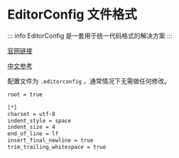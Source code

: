 # EditorConfig 文件格式

::: info
EditorConfig 是一套用于统一代码格式的解决方案
:::

[官网链接](https://editorconfig.org)

[中文参考](http://www.alloyteam.com/2014/12/editor-config)

配置文件为 `.editorconfig` ，通常情况下无需做任何修改。
```sh
root = true

[*]
charset = utf-8
indent_style = space
indent_size = 4
end_of_line = lf
insert_final_newline = true
trim_trailing_whitespace = true
```

